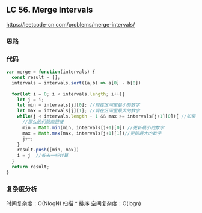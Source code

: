 ## LC 56. Merge Intervals

https://leetcode-cn.com/problems/merge-intervals/

### 思路

### 代码

```JavaScript
var merge = function(intervals) {
  const result = [];
  intervals = intervals.sort((a,b) => a[0] - b[0])

  for(let i = 0; i < intervals.length; i++){
    let j = i;
    let min = intervals[j][0]; //现在区间里最小的数字
    let max = intervals[j][1]; //现在区间里最大的数字
    while(j < intervals.length - 1 && max >= intervals[j+1][0]){ //如果现在区间里最大的数字比下一个区间里开头的数字大
      //那么他们就能链接
      min = Math.min(min, intervals[j+1][0]) //更新最小的数字
      max = Math.max(max, intervals[j+1][1])//更新最大的数字
      j++;
    }
    result.push([min, max])
    i = j  //省去一些计算
  }
  return result;
}

```

### 复杂度分析

时间复杂度：O(NlogN) 扫描 \* 排序
空间复杂度：O(logn)
